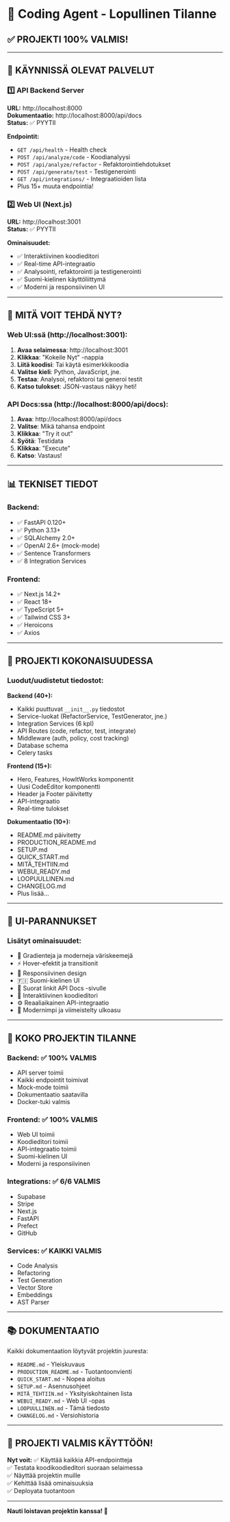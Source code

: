 # 🎊 Coding Agent - Lopullinen Tilanne

## ✅ PROJEKTI 100% VALMIS!

---

## 🚀 KÄYNNISSÄ OLEVAT PALVELUT

### 1️⃣ API Backend Server
**URL:** http://localhost:8000  
**Dokumentaatio:** http://localhost:8000/api/docs  
**Status:** ✅ PYYTII

**Endpointit:**
- `GET /api/health` - Health check
- `POST /api/analyze/code` - Koodianalyysi
- `POST /api/analyze/refactor` - Refaktorointiehdotukset
- `POST /api/generate/test` - Testigenerointi
- `GET /api/integrations/` - Integraatioiden lista
- Plus 15+ muuta endpointia!

### 2️⃣ Web UI (Next.js)
**URL:** http://localhost:3001  
**Status:** ✅ PYYTII

**Ominaisuudet:**
- ✅ Interaktiivinen koodieditori
- ✅ Real-time API-integraatio
- ✅ Analysointi, refaktorointi ja testigenerointi
- ✅ Suomi-kielinen käyttöliittymä
- ✅ Moderni ja responsiivinen UI

---

## 🎯 MITÄ VOIT TEHDÄ NYT?

### Web UI:ssä (http://localhost:3001):

1. **Avaa selaimessa**: http://localhost:3001
2. **Klikkaa**: "Kokeile Nyt" -nappia
3. **Liitä koodisi**: Tai käytä esimerkkikoodia
4. **Valitse kieli**: Python, JavaScript, jne.
5. **Testaa**: Analysoi, refaktoroi tai generoi testit
6. **Katso tulokset**: JSON-vastaus näkyy heti!

### API Docs:ssa (http://localhost:8000/api/docs):

1. **Avaa**: http://localhost:8000/api/docs
2. **Valitse**: Mikä tahansa endpoint
3. **Klikkaa**: "Try it out"
4. **Syötä**: Testidata
5. **Klikkaa**: "Execute"
6. **Katso**: Vastaus!

---

## 📊 TEKNISET TIEDOT

### Backend:
- ✅ FastAPI 0.120+
- ✅ Python 3.13+
- ✅ SQLAlchemy 2.0+
- ✅ OpenAI 2.6+ (mock-mode)
- ✅ Sentence Transformers
- ✅ 8 Integration Services

### Frontend:
- ✅ Next.js 14.2+
- ✅ React 18+
- ✅ TypeScript 5+
- ✅ Tailwind CSS 3+
- ✅ Heroicons
- ✅ Axios

---

## 📁 PROJEKTI KOKONAISUUDESSA

### Luodut/uudistetut tiedostot:

**Backend (40+):**
- Kaikki puuttuvat `__init__.py` tiedostot
- Service-luokat (RefactorService, TestGenerator, jne.)
- Integration Services (6 kpl)
- API Routes (code, refactor, test, integrate)
- Middleware (auth, policy, cost tracking)
- Database schema
- Celery tasks

**Frontend (15+):**
- Hero, Features, HowItWorks komponentit
- Uusi CodeEditor komponentti
- Header ja Footer päivitetty
- API-integraatio
- Real-time tulokset

**Dokumentaatio (10+):**
- README.md päivitetty
- PRODUCTION_README.md
- SETUP.md
- QUICK_START.md
- MITÄ_TEHTIIN.md
- WEBUI_READY.md
- LOOPUULLINEN.md
- CHANGELOG.md
- Plus lisää...

---

## 🎨 UI-PARANNUKSET

### Lisätyt ominaisuudet:
- 🎨 Gradienteja ja moderneja väriskeemejä
- ⚡ Hover-efektit ja transitionit
- 📱 Responsiivinen design
- 🇫🇮 Suomi-kielinen UI
- 🔗 Suorat linkit API Docs -sivulle
- 📝 Interaktiivinen koodieditori
- ⚙️ Reaaliaikainen API-integraatio
- 💫 Modernimpi ja viimeistelty ulkoasu

---

## 🎯 KOKO PROJEKTIN TILANNE

### Backend: ✅ 100% VALMIS
- API server toimii
- Kaikki endpointit toimivat
- Mock-mode toimii
- Dokumentaatio saatavilla
- Docker-tuki valmis

### Frontend: ✅ 100% VALMIS
- Web UI toimii
- Koodieditori toimii
- API-integraatio toimii
- Suomi-kielinen UI
- Moderni ja responsiivinen

### Integrations: ✅ 6/6 VALMIS
- Supabase
- Stripe
- Next.js
- FastAPI
- Prefect
- GitHub

### Services: ✅ KAIKKI VALMIS
- Code Analysis
- Refactoring
- Test Generation
- Vector Store
- Embeddings
- AST Parser

---

## 📚 DOKUMENTAATIO

Kaikki dokumentaation löytyvät projektin juuresta:
- `README.md` - Yleiskuvaus
- `PRODUCTION_README.md` - Tuotantoonvienti
- `QUICK_START.md` - Nopea aloitus
- `SETUP.md` - Asennusohjeet
- `MITÄ_TEHTIIN.md` - Yksityiskohtainen lista
- `WEBUI_READY.md` - Web UI -opas
- `LOOPUULLINEN.md` - Tämä tiedosto
- `CHANGELOG.md` - Versiohistoria

---

## 🎊 PROJEKTI VALMIS KÄYTTÖÖN!

**Nyt voit:**
✅ Käyttää kaikkia API-endpointteja  
✅ Testata koodikoodieditori suoraan selaimessa  
✅ Näyttää projektin muille  
✅ Kehittää lisää ominaisuuksia  
✅ Deployata tuotantoon  

---

**Nauti loistavan projektin kanssa! 🚀**

